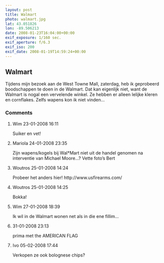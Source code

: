 ```yaml
---
layout: post
title: Walmart
photo: walmart.jpg
lat: 43.051826
lon: -89.506213
date: 2008-01-23T16:04:00+00:00
exif_exposure: 1/160 sec.
exif_aperture: f/6.3
exif_iso: 200
exif_date: 2008-01-19T14:59:24+00:00
---
```


## Walmart

<p>Tijdens mijn bezoek aan de West Towne Mall, zaterdag, heb ik geprobeerd boodschappen te doen in de Walmart. Dat kan eigenlijk niet, want de Walmart is nogal een vervelende winkel. Ze hebben er alleen lelijke kleren en cornflakes. Zelfs wapens kon ik niet vinden…</p>

<h3>Comments</h3>
<ol id="comments">
  <li>
    <span class="name">Wim</span>
    <span class="date">23-01-2008 16:11</span>
    <p>Suiker en vet!</p>
  </li>
  <li>
    <span class="name">Mariola</span>
    <span class="date">24-01-2008 23:35</span>
    <p>Zijn wapens/kogels bij Wal*Mart niet uit de handel genomen na interventie van Michael Moore…?
Vette foto’s Bert</p>
  </li>
  <li>
    <span class="name">Woutros</span>
    <span class="date">25-01-2008 14:24</span>
    <p>Probeer het anders hier!
http://www.usfirearms.com/</p>
  </li>
  <li>
    <span class="name">Woutros</span>
    <span class="date">25-01-2008 14:25</span>
    <p>Bokka!</p>
  </li>
  <li>
    <span class="name">Wim</span>
    <span class="date">27-01-2008 18:39</span>
    <p>Ik wil in de Walmart wonen net als in die ene fillim…</p>
  </li>
  <li>
    <span class="name"></span>
    <span class="date">31-01-2008 23:13</span>
    <p>prima met the AMERICAN FLAG</p>
  </li>
  <li>
    <span class="name">Ivo</span>
    <span class="date">05-02-2008 17:44</span>
    <p>Verkopen ze ook bolognese chips?</p>
  </li>
</ol>
